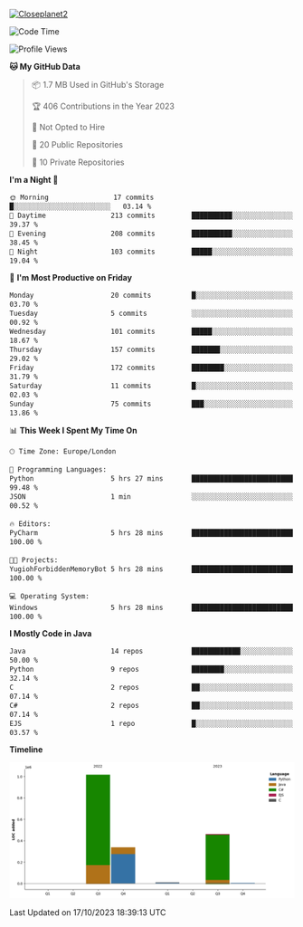 [![Closeplanet2](https://github-readme-stats.vercel.app/api?username=Closeplanet2&show_icons=true&theme=tokyonight&count_private=true)]([https://github.com/Closeplanet2])

<!--START_SECTION:waka-->
![Code Time](http://img.shields.io/badge/Code%20Time-39%20hrs%2045%20mins-blue)

![Profile Views](http://img.shields.io/badge/Profile%20Views-97-blue)

**🐱 My GitHub Data** 

> 📦 1.7 MB Used in GitHub's Storage 
 > 
> 🏆 406 Contributions in the Year 2023
 > 
> 🚫 Not Opted to Hire
 > 
> 📜 20 Public Repositories 
 > 
> 🔑 10 Private Repositories 
 > 
**I'm a Night 🦉** 

```text
🌞 Morning                17 commits          █░░░░░░░░░░░░░░░░░░░░░░░░   03.14 % 
🌆 Daytime                213 commits         ██████████░░░░░░░░░░░░░░░   39.37 % 
🌃 Evening                208 commits         ██████████░░░░░░░░░░░░░░░   38.45 % 
🌙 Night                  103 commits         █████░░░░░░░░░░░░░░░░░░░░   19.04 % 
```
📅 **I'm Most Productive on Friday** 

```text
Monday                   20 commits          █░░░░░░░░░░░░░░░░░░░░░░░░   03.70 % 
Tuesday                  5 commits           ░░░░░░░░░░░░░░░░░░░░░░░░░   00.92 % 
Wednesday                101 commits         █████░░░░░░░░░░░░░░░░░░░░   18.67 % 
Thursday                 157 commits         ███████░░░░░░░░░░░░░░░░░░   29.02 % 
Friday                   172 commits         ████████░░░░░░░░░░░░░░░░░   31.79 % 
Saturday                 11 commits          █░░░░░░░░░░░░░░░░░░░░░░░░   02.03 % 
Sunday                   75 commits          ███░░░░░░░░░░░░░░░░░░░░░░   13.86 % 
```


📊 **This Week I Spent My Time On** 

```text
🕑︎ Time Zone: Europe/London

💬 Programming Languages: 
Python                   5 hrs 27 mins       █████████████████████████   99.48 % 
JSON                     1 min               ░░░░░░░░░░░░░░░░░░░░░░░░░   00.52 % 

🔥 Editors: 
PyCharm                  5 hrs 28 mins       █████████████████████████   100.00 % 

🐱‍💻 Projects: 
YugiohForbiddenMemoryBot 5 hrs 28 mins       █████████████████████████   100.00 % 

💻 Operating System: 
Windows                  5 hrs 28 mins       █████████████████████████   100.00 % 
```

**I Mostly Code in Java** 

```text
Java                     14 repos            ████████████░░░░░░░░░░░░░   50.00 % 
Python                   9 repos             ████████░░░░░░░░░░░░░░░░░   32.14 % 
C                        2 repos             ██░░░░░░░░░░░░░░░░░░░░░░░   07.14 % 
C#                       2 repos             ██░░░░░░░░░░░░░░░░░░░░░░░   07.14 % 
EJS                      1 repo              █░░░░░░░░░░░░░░░░░░░░░░░░   03.57 % 
```



**Timeline**

![Lines of Code chart](https://raw.githubusercontent.com/Closeplanet2/Closeplanet2/main/assets/bar_graph.png)


 Last Updated on 17/10/2023 18:39:13 UTC
<!--END_SECTION:waka-->
